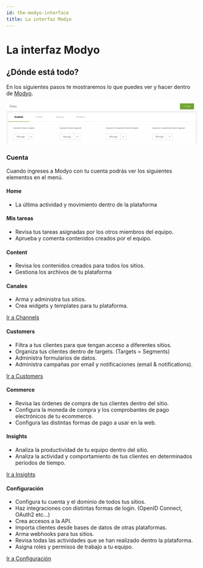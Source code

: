 ```yaml
---
id: the-modyo-interface
title: La interfaz Modyo
---
```


# La interfaz Modyo

## ¿Dónde está todo?

En los siguientes pasos te mostraremos lo que puedes ver y hacer dentro de [Modyo](https://www.modyo.com/).

![The Modyo interface](./modyo-screenshot.png)

### Cuenta

Cuando ingreses a Modyo con tu cuenta podrás ver los siguientes elementos en el menú.

#### Home

- La última actividad y movimiento dentro de la plataforma

#### Mis tareas

- Revisa tus tareas asignadas por los otros miembros del equipo.
- Aprueba y comenta contenidos creados por el equipo.

#### Content

- Revisa los contenidos creados para todos los sitios.
- Gestiona los archivos de tu plataforma

#### Canales

- Arma y administra tus sitios.
- Crea widgets y templates para tu plataforma.

[Ir a Channels](https://support.modyo.com/hc/en-us/articles/360006583292-What-is-Channels-)

#### Customers

- Filtra a tus clientes para que tengan acceso a diferentes sitios.
- Organiza tus clientes dentro de targets. \(Targets = Segments\)
- Administra formularios de datos.
- Administra campañas por email y notificaciones \(email & notifications\).

[Ir a Customers](https://support.modyo.com/hc/en-us/articles/360006583432)

#### Commerce

- Revisa las órdenes de compra de tus clientes dentro del sitio.
- Configura la moneda de compra y los comprobantes de pago electrónicos de tu ecommerce.
- Configura las distintas formas de pago a usar en la web.

#### Insights

- Analiza la productividad de tu equipo dentro del sitio.
- Analiza la actividad y comportamiento de tus clientes en determinados periodos de tiempo.

[Ir a Insights](https://support.modyo.com/hc/en-us/articles/360005114872-Insights)

#### Configuración

- Configura tu cuenta y el dominio de todos tus sitios.
- Haz integraciones con distintas formas de login. \(OpenID Connect, OAuth2 etc...\)
- Crea accesos a la API.
- Importa clientes desde bases de datos de otras plataformas.
- Arma webhooks para tus sitios.
- Revisa todas las actividades que se han realizado dentro la plataforma.
- Asigna roles y permisos de trabajo a tu equipo.

[Ir a Configuración](https://support.modyo.com/hc/en-us/articles/360002805792-Account-Settings)
